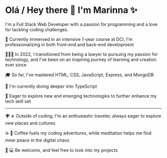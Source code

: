 # Olá / Hey there 👋 I'm Marinna ✨
I'm a Full Stack Web Developer with a passion for programming and a love for tackling coding challenges.

🔭 Currently immersed in an intensive 1-year course at DCI, I'm professionalizing in both front-end and back-end development

👩🏻‍💻 In 2022, I transitioned from being a lawyer to pursuing my passion for technology, and I've been on an inspiring journey of learning and creation ever since

🎓 So far, I've mastered HTML, CSS, JavaScript, Express, and MongoDB

🌱 I'm currently diving deeper into TypeScript

🚀 Eager to explore new and emerging technologies to further enhance my tech skill set

---

🌍 ✈️ Outside of coding, I'm an enthusiastic traveler, always eager to explore new places and cultures

☕ 🧘 Coffee fuels my coding adventures, while meditation helps me find inner peace in the digital chaos

🌟 💻 Be welcome, and feel free to look into my projects
